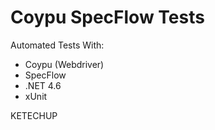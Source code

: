 # Coypu SpecFlow Tests

Automated Tests With:
 - Coypu (Webdriver)
 - SpecFlow
 - .NET 4.6
 - xUnit


KETECHUP
